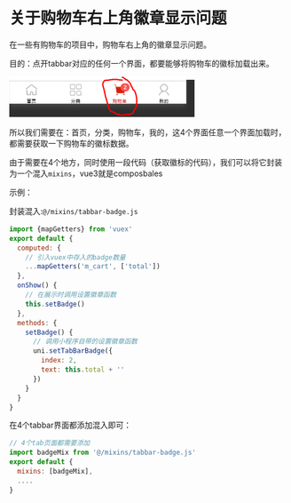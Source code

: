 # 关于购物车右上角徽章显示问题



在一些有购物车的项目中，购物车右上角的徽章显示问题。

目的：点开tabbar对应的任何一个界面，都要能够将购物车的徽标加载出来。

![02-tabbar购物车徽章](../../前端图片/uni-app/02-tabbar购物车徽章.PNG)



所以我们需要在：首页，分类，购物车，我的，这4个界面任意一个界面加载时，都需要获取一下购物车的徽标数据。

由于需要在4个地方，同时使用一段代码（获取徽标的代码），我们可以将它封装为一个混入`mixins`，vue3就是composbales



示例：

封装混入:`@/mixins/tabbar-badge.js`

```js
import {mapGetters} from 'vuex'
export default {
  computed: {
    // 引入vuex中存入的badge数量
    ...mapGetters('m_cart', ['total'])
  },
  onShow() {
    // 在展示时调用设置徽章函数
    this.setBadge()
  },
  methods: {
    setBadge() {
      // 调用小程序自带的设置徽章函数
      uni.setTabBarBadge({
        index: 2,
        text: this.total + ''
      })
    }
  }
}
```



在4个tabbar界面都添加混入即可：

```js
// 4个tab页面都需要添加
import badgeMix from '@/mixins/tabbar-badge.js'
export default {
  mixins: [badgeMix],
  ....
}
```

